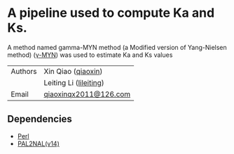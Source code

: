 # A pipeline used to compute Ka and Ks.

A method named gamma-MYN method (a Modified version of Yang-Nielsen method) ([γ-MYN](https://biologydirect.biomedcentral.com/articles/10.1186/1745-6150-4-20)) was used to estimate Ka and Ks values

| | |
| --- | --- |
| Authors | Xin Qiao ([qiaoxin](https://github.com/qiao-xin)) |
| | Leiting Li ([lileiting](https://github.com/lileiting)) |
| Email   | <qiaoxinqx2011@126.com> |

## Dependencies

- [Perl](https://www.perl.org)
- [PAL2NAL(v14)](http://www.bork.embl.de/pal2nal/#Download)
